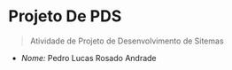 # Projeto De PDS

> Atividade de Projeto de Desenvolvimento de Sitemas

* *Nome:* Pedro Lucas Rosado Andrade
